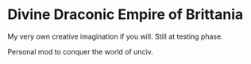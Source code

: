 # Divine Draconic Empire of Brittania

My very own creative imagination if you will. Still at testing phase.

Personal mod to conquer the world of unciv.
